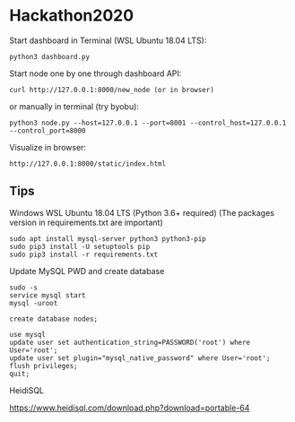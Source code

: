 # Hackathon2020


Start dashboard in Terminal (WSL Ubuntu 18.04 LTS):

    python3 dashboard.py


Start node one by one through dashboard API:

    curl http://127.0.0.1:8000/new_node (or in browser)

or manually in terminal (try byobu):

    python3 node.py --host=127.0.0.1 --port=8001 --control_host=127.0.0.1 --control_port=8000

Visualize in browser:

    http://127.0.0.1:8000/static/index.html


## Tips

Windows WSL Ubuntu 18.04 LTS (Python 3.6+ required) (The packages version in requirements.txt are important)

    sudo apt install mysql-server python3 python3-pip
    sudo pip3 install -U setuptools pip
    sudo pip3 install -r requirements.txt

Update MySQL PWD and create database

    sudo -s
    service mysql start
    mysql -uroot

    create database nodes;

    use mysql
    update user set authentication_string=PASSWORD('root') where User='root';
    update user set plugin="mysql_native_password" where User='root';
    flush privileges;
    quit;

HeidiSQL

https://www.heidisql.com/download.php?download=portable-64
